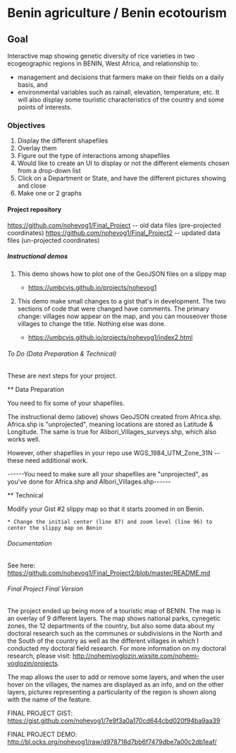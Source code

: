 
# Benin agriculture / Benin ecotourism

## Goal

Interactive map showing genetic diversity of rice varieties in two ecogeographic regions in BENIN, West Africa, 
and relationship to:
* management and decisions that farmers make on their fields on a daily basis, and
* environmental variables such as rainall, elevation, temperature, etc.
It will also display some touristic characteristics of the country and some points of interests.

### Objectives

1. Display the different shapefiles
2. Overlay them 
3. Figure out the type of interactions among shapefiles
4. Would like to create an UI to display or not the different elements chosen from a drop-down list
5. Click on a Department or State, and have the different pictures showing and close
6. Make one or 2 graphs

#### Project repository

https://github.com/nohevog1/Final_Project -- old data files (pre-projected coordinates)
https://github.com/nohevog1/Final_Project2 -- updated data files (un-projected coordinates)

##### Instructional demos

1. This demo shows how to plot one of the GeoJSON files on a slippy map

    * https://umbcvis.github.io/projects/nohevog1

2. This demo make small changes to a gist that's in development.  The two sections of code that were changed have comments. The primary change: villages now appear on the map, and you can mouseover those villages to change the title. Nothing else was done.

    * https://umbcvis.github.io/projects/nohevog1/index2.html

###### To Do (Data Preparation & Technical) 

These are next steps for your project.
   
   ** Data Preparation
   
You need to fix some of your shapefiles.  

The instructional demo (above) shows GeoJSON created from Africa.shp.  Africa.shp is "unprojected", meaning locations are stored as Latitude & Longitude. The same is true for Alibori_Villages_surveys.shp, which also works well.

However, other shapefiles in your repo use WGS_1984_UTM_Zone_31N -- these need additional work.

------You need to make sure all your shapefiles are "unprojected", as you've done for Africa.shp and Albori_Villages.shp------

   ** Technical

Modify your Gist #2 slippy map so that it starts zoomed in on Benin.

    * Change the initial center (line 87) and zoom level (line 96) to center the slippy map on Benin

###### Documentation

See here: https://github.com/nohevog1/Final_Project2/blob/master/README.md
    
###### Final Project Final Version

The project ended up being more of a touristic map of BENIN. The map is an overlay of 9 different layers. The map shows national parks, cynegetic zones, the 12 departments of the country, but also some data about my doctoral research such as the communes or subdivisions in the North and the South of the country as well as the different villages in which I conducted my doctoral field research. 
For more information on my doctoral research, please visit: http://nohemivoglozin.wixsite.com/nohemi-voglozin/projects.

The map allows the user to add or remove some layers, and when the user hover on the villages, the names are displayed as an info, and on the other layers, pictures representing a particularity of the region is shown along with the name of the feature.

FINAL PROJECT GIST: https://gist.github.com/nohevog1/7e9f3a0a170cd644cbd020f94ba9aa39

FINAL PROJECT DEMO: http://bl.ocks.org/nohevog1/raw/d978718d7bb6f7479dbe7a00c2db1eaf/

